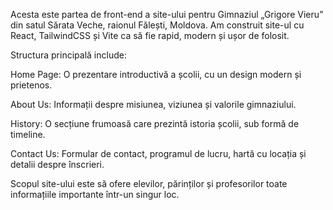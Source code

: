 Acesta este partea de front-end a site-ului pentru Gimnaziul „Grigore Vieru” din satul Sărata Veche, raionul Fălești, Moldova. Am construit site-ul cu React, TailwindCSS și Vite ca să fie rapid, modern și ușor de folosit.

Structura principală include:

Home Page: O prezentare introductivă a școlii, cu un design modern și prietenos.

About Us: Informații despre misiunea, viziunea și valorile gimnaziului.

History: O secțiune frumoasă care prezintă istoria școlii, sub formă de timeline.

Contact Us: Formular de contact, programul de lucru, hartă cu locația și detalii despre înscrieri.

Scopul site-ului este să ofere elevilor, părinților și profesorilor toate informațiile importante într-un singur loc.
